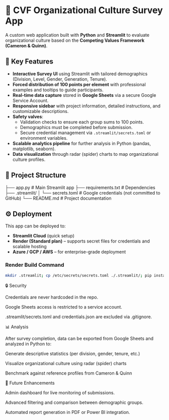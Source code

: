 # 📝 CVF Organizational Culture Survey App

A custom web application built with **Python** and **Streamlit** to evaluate organizational culture based on the **Competing Values Framework (Cameron & Quinn)**.  

## 🔑 Key Features
- **Interactive Survey UI** using Streamlit with tailored demographics (Division, Level, Gender, Generation, Tenure).  
- **Forced distribution of 100 points per element** with professional examples and tooltips to guide participants.  
- **Real-time data capture** stored in **Google Sheets** via a secure Google Service Account.  
- **Responsive sidebar** with project information, detailed instructions, and customizable descriptions.  
- **Safety valves**:
  - Validation checks to ensure each group sums to 100 points.  
  - Demographics must be completed before submission.  
  - Secure credential management via `.streamlit/secrets.toml` or environment variables.  
- **Scalable analytics pipeline** for further analysis in Python (pandas, matplotlib, seaborn).  
- **Data visualization** through radar (spider) charts to map organizational culture profiles.  

## 📂 Project Structure
├── app.py # Main Streamlit app
├── requirements.txt # Dependencies
├── .streamlit/
│ └── secrets.toml # Google credentials (not committed to GitHub)
└── README.md # Project documentation


## ⚙️ Deployment
This app can be deployed to:
- **Streamlit Cloud** (quick setup)  
- **Render (Standard plan)** – supports secret files for credentials and scalable hosting  
- **Azure / GCP / AWS** – for enterprise-grade deployment  

### Render Build Command
```bash
mkdir .streamlit; cp /etc/secrets/secrets.toml ./.streamlit/; pip install --upgrade pip && pip install -r requirements.txt
```

🔒 Security

Credentials are never hardcoded in the repo.

Google Sheets access is restricted to a service account.

.streamlit/secrets.toml and credentials.json are excluded via .gitignore.

📊 Analysis

After survey completion, data can be exported from Google Sheets and analyzed in Python to:

Generate descriptive statistics (per division, gender, tenure, etc.)

Visualize organizational culture using radar (spider) charts

Benchmark against reference profiles from Cameron & Quinn

🚀 Future Enhancements

Admin dashboard for live monitoring of submissions.

Advanced filtering and comparison between demographic groups.

Automated report generation in PDF or Power BI integration.

